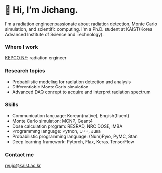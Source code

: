 # 👋 Hi, I’m Jichang.
I'm a radiation engineer passionate about radiation detection, Monte Carlo simulation, and scientific computing. I'm a Ph.D. student at KAIST(Korea Advanced Institute of Science and Technology).

### Where I work
[KEPCO NF](https://www.knfc.co.kr/eps): radiation engineer

### Research topics
* Probabilistic modeling for radiation detection and analysis
* Differentiable Monte Carlo simulation
* Advanced DAQ concept to acquire and interpret radiation spectrum

### Skills
* Communication language: Korean(native), English(fluent)
* Monte Carlo simulation: MCNP, Geant4
* Dose calculation program: RESRAD, NRC DOSE, IMBA
* Programming language: Python, C++, Julia
* Probabilistic programming language: (Num)Pyro, PyMC, Stan
* Deep learning framework: Pytorch, Flax, Keras, TensorFlow

### Contact me
ryujc@kaist.ac.kr


<!---
jichangryu/jichangryu is a ✨ special ✨ repository because its `README.md` (this file) appears on your GitHub profile.
You can click the Preview link to take a look at your changes.
--->
